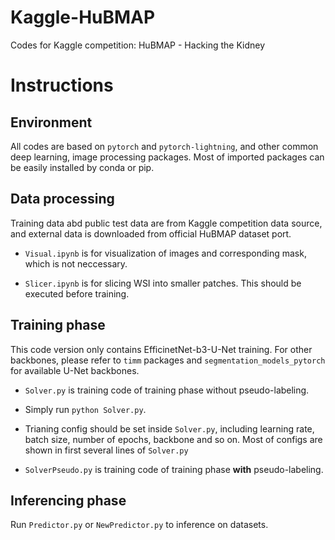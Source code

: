 # Kaggle-HuBMAP
Codes for Kaggle competition: HuBMAP - Hacking the Kidney

# Instructions

## Environment

All codes are based on `pytorch` and `pytorch-lightning`, and other common deep learning, image processing packages. Most of imported packages can be easily installed by conda or pip.

## Data processing

Training data abd public test data are from Kaggle competition data source, and external data is downloaded from official HuBMAP dataset port.

- `Visual.ipynb` is for visualization of images and corresponding mask, which is not neccessary.

- `Slicer.ipynb` is for slicing WSI into smaller patches. This should be executed before training.

## Training phase

This code version only contains EfficinetNet-b3-U-Net training. For other backbones, please refer to `timm` packages and `segmentation_models_pytorch` for available U-Net backbones.

- `Solver.py` is training code of training phase without pseudo-labeling. 

- Simply run `python Solver.py`.

- Trianing config should be set inside `Solver.py`, including learning rate, batch size, number of epochs, backbone and so on. Most of configs are shown in first several lines of `Solver.py`

- `SolverPseudo.py` is training code of training phase **with** pseudo-labeling. 

## Inferencing phase

Run `Predictor.py` or `NewPredictor.py` to inference on datasets. 
